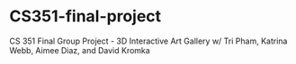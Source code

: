 # CS351-final-project
CS 351 Final Group Project - 3D Interactive Art Gallery w/ Tri Pham, Katrina Webb, Aimee Diaz, and David Kromka
